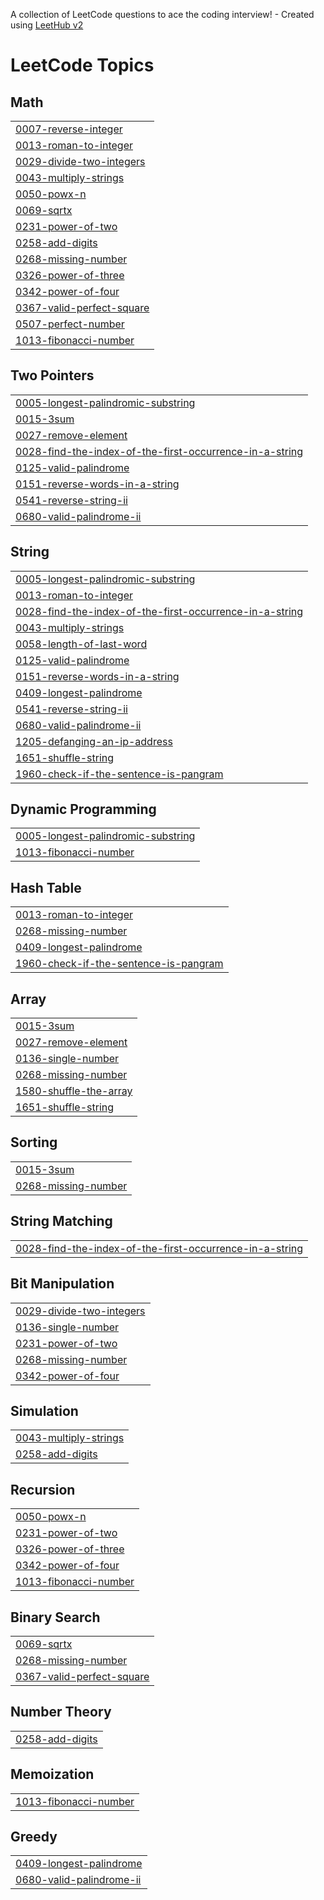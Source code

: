 A collection of LeetCode questions to ace the coding interview! - Created using [LeetHub v2](https://github.com/arunbhardwaj/LeetHub-2.0)
<!---LeetCode Topics Start-->
# LeetCode Topics
## Math
|  |
| ------- |
| [0007-reverse-integer](https://github.com/mamta519github/Leetcode/tree/master/0007-reverse-integer) |
| [0013-roman-to-integer](https://github.com/mamta519github/Leetcode/tree/master/0013-roman-to-integer) |
| [0029-divide-two-integers](https://github.com/mamta519github/Leetcode/tree/master/0029-divide-two-integers) |
| [0043-multiply-strings](https://github.com/mamta519github/Leetcode/tree/master/0043-multiply-strings) |
| [0050-powx-n](https://github.com/mamta519github/Leetcode/tree/master/0050-powx-n) |
| [0069-sqrtx](https://github.com/mamta519github/Leetcode/tree/master/0069-sqrtx) |
| [0231-power-of-two](https://github.com/mamta519github/Leetcode/tree/master/0231-power-of-two) |
| [0258-add-digits](https://github.com/mamta519github/Leetcode/tree/master/0258-add-digits) |
| [0268-missing-number](https://github.com/mamta519github/Leetcode/tree/master/0268-missing-number) |
| [0326-power-of-three](https://github.com/mamta519github/Leetcode/tree/master/0326-power-of-three) |
| [0342-power-of-four](https://github.com/mamta519github/Leetcode/tree/master/0342-power-of-four) |
| [0367-valid-perfect-square](https://github.com/mamta519github/Leetcode/tree/master/0367-valid-perfect-square) |
| [0507-perfect-number](https://github.com/mamta519github/Leetcode/tree/master/0507-perfect-number) |
| [1013-fibonacci-number](https://github.com/mamta519github/Leetcode/tree/master/1013-fibonacci-number) |
## Two Pointers
|  |
| ------- |
| [0005-longest-palindromic-substring](https://github.com/mamta519github/Leetcode/tree/master/0005-longest-palindromic-substring) |
| [0015-3sum](https://github.com/mamta519github/Leetcode/tree/master/0015-3sum) |
| [0027-remove-element](https://github.com/mamta519github/Leetcode/tree/master/0027-remove-element) |
| [0028-find-the-index-of-the-first-occurrence-in-a-string](https://github.com/mamta519github/Leetcode/tree/master/0028-find-the-index-of-the-first-occurrence-in-a-string) |
| [0125-valid-palindrome](https://github.com/mamta519github/Leetcode/tree/master/0125-valid-palindrome) |
| [0151-reverse-words-in-a-string](https://github.com/mamta519github/Leetcode/tree/master/0151-reverse-words-in-a-string) |
| [0541-reverse-string-ii](https://github.com/mamta519github/Leetcode/tree/master/0541-reverse-string-ii) |
| [0680-valid-palindrome-ii](https://github.com/mamta519github/Leetcode/tree/master/0680-valid-palindrome-ii) |
## String
|  |
| ------- |
| [0005-longest-palindromic-substring](https://github.com/mamta519github/Leetcode/tree/master/0005-longest-palindromic-substring) |
| [0013-roman-to-integer](https://github.com/mamta519github/Leetcode/tree/master/0013-roman-to-integer) |
| [0028-find-the-index-of-the-first-occurrence-in-a-string](https://github.com/mamta519github/Leetcode/tree/master/0028-find-the-index-of-the-first-occurrence-in-a-string) |
| [0043-multiply-strings](https://github.com/mamta519github/Leetcode/tree/master/0043-multiply-strings) |
| [0058-length-of-last-word](https://github.com/mamta519github/Leetcode/tree/master/0058-length-of-last-word) |
| [0125-valid-palindrome](https://github.com/mamta519github/Leetcode/tree/master/0125-valid-palindrome) |
| [0151-reverse-words-in-a-string](https://github.com/mamta519github/Leetcode/tree/master/0151-reverse-words-in-a-string) |
| [0409-longest-palindrome](https://github.com/mamta519github/Leetcode/tree/master/0409-longest-palindrome) |
| [0541-reverse-string-ii](https://github.com/mamta519github/Leetcode/tree/master/0541-reverse-string-ii) |
| [0680-valid-palindrome-ii](https://github.com/mamta519github/Leetcode/tree/master/0680-valid-palindrome-ii) |
| [1205-defanging-an-ip-address](https://github.com/mamta519github/Leetcode/tree/master/1205-defanging-an-ip-address) |
| [1651-shuffle-string](https://github.com/mamta519github/Leetcode/tree/master/1651-shuffle-string) |
| [1960-check-if-the-sentence-is-pangram](https://github.com/mamta519github/Leetcode/tree/master/1960-check-if-the-sentence-is-pangram) |
## Dynamic Programming
|  |
| ------- |
| [0005-longest-palindromic-substring](https://github.com/mamta519github/Leetcode/tree/master/0005-longest-palindromic-substring) |
| [1013-fibonacci-number](https://github.com/mamta519github/Leetcode/tree/master/1013-fibonacci-number) |
## Hash Table
|  |
| ------- |
| [0013-roman-to-integer](https://github.com/mamta519github/Leetcode/tree/master/0013-roman-to-integer) |
| [0268-missing-number](https://github.com/mamta519github/Leetcode/tree/master/0268-missing-number) |
| [0409-longest-palindrome](https://github.com/mamta519github/Leetcode/tree/master/0409-longest-palindrome) |
| [1960-check-if-the-sentence-is-pangram](https://github.com/mamta519github/Leetcode/tree/master/1960-check-if-the-sentence-is-pangram) |
## Array
|  |
| ------- |
| [0015-3sum](https://github.com/mamta519github/Leetcode/tree/master/0015-3sum) |
| [0027-remove-element](https://github.com/mamta519github/Leetcode/tree/master/0027-remove-element) |
| [0136-single-number](https://github.com/mamta519github/Leetcode/tree/master/0136-single-number) |
| [0268-missing-number](https://github.com/mamta519github/Leetcode/tree/master/0268-missing-number) |
| [1580-shuffle-the-array](https://github.com/mamta519github/Leetcode/tree/master/1580-shuffle-the-array) |
| [1651-shuffle-string](https://github.com/mamta519github/Leetcode/tree/master/1651-shuffle-string) |
## Sorting
|  |
| ------- |
| [0015-3sum](https://github.com/mamta519github/Leetcode/tree/master/0015-3sum) |
| [0268-missing-number](https://github.com/mamta519github/Leetcode/tree/master/0268-missing-number) |
## String Matching
|  |
| ------- |
| [0028-find-the-index-of-the-first-occurrence-in-a-string](https://github.com/mamta519github/Leetcode/tree/master/0028-find-the-index-of-the-first-occurrence-in-a-string) |
## Bit Manipulation
|  |
| ------- |
| [0029-divide-two-integers](https://github.com/mamta519github/Leetcode/tree/master/0029-divide-two-integers) |
| [0136-single-number](https://github.com/mamta519github/Leetcode/tree/master/0136-single-number) |
| [0231-power-of-two](https://github.com/mamta519github/Leetcode/tree/master/0231-power-of-two) |
| [0268-missing-number](https://github.com/mamta519github/Leetcode/tree/master/0268-missing-number) |
| [0342-power-of-four](https://github.com/mamta519github/Leetcode/tree/master/0342-power-of-four) |
## Simulation
|  |
| ------- |
| [0043-multiply-strings](https://github.com/mamta519github/Leetcode/tree/master/0043-multiply-strings) |
| [0258-add-digits](https://github.com/mamta519github/Leetcode/tree/master/0258-add-digits) |
## Recursion
|  |
| ------- |
| [0050-powx-n](https://github.com/mamta519github/Leetcode/tree/master/0050-powx-n) |
| [0231-power-of-two](https://github.com/mamta519github/Leetcode/tree/master/0231-power-of-two) |
| [0326-power-of-three](https://github.com/mamta519github/Leetcode/tree/master/0326-power-of-three) |
| [0342-power-of-four](https://github.com/mamta519github/Leetcode/tree/master/0342-power-of-four) |
| [1013-fibonacci-number](https://github.com/mamta519github/Leetcode/tree/master/1013-fibonacci-number) |
## Binary Search
|  |
| ------- |
| [0069-sqrtx](https://github.com/mamta519github/Leetcode/tree/master/0069-sqrtx) |
| [0268-missing-number](https://github.com/mamta519github/Leetcode/tree/master/0268-missing-number) |
| [0367-valid-perfect-square](https://github.com/mamta519github/Leetcode/tree/master/0367-valid-perfect-square) |
## Number Theory
|  |
| ------- |
| [0258-add-digits](https://github.com/mamta519github/Leetcode/tree/master/0258-add-digits) |
## Memoization
|  |
| ------- |
| [1013-fibonacci-number](https://github.com/mamta519github/Leetcode/tree/master/1013-fibonacci-number) |
## Greedy
|  |
| ------- |
| [0409-longest-palindrome](https://github.com/mamta519github/Leetcode/tree/master/0409-longest-palindrome) |
| [0680-valid-palindrome-ii](https://github.com/mamta519github/Leetcode/tree/master/0680-valid-palindrome-ii) |
<!---LeetCode Topics End-->